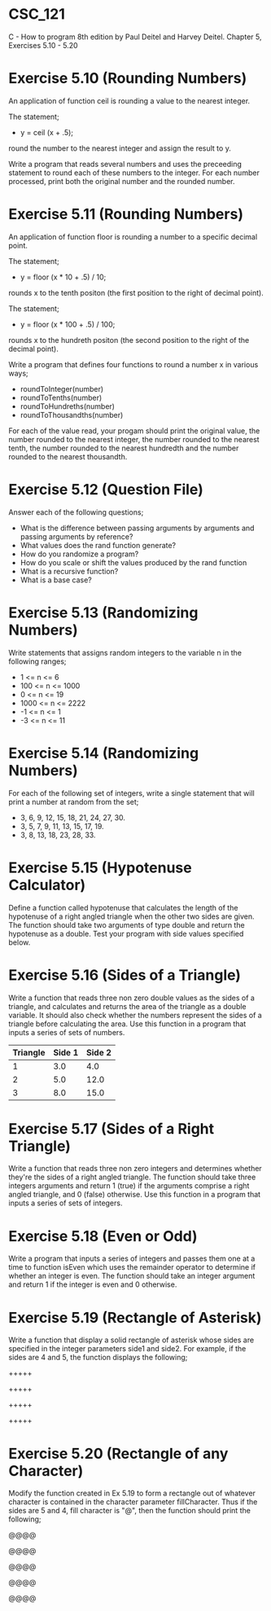 # CSC_121
C - How to program 8th edition by Paul Deitel and Harvey Deitel. Chapter 5, Exercises 5.10 - 5.20

# Exercise 5.10 (Rounding Numbers)
An application of function ceil is rounding a value to the nearest integer. 

The statement;
- y = ceil (x + .5);

round the number to the nearest integer and assign the result to y. 

Write a program that reads several numbers and uses the preceeding statement to round each of these numbers to the integer. For each number processed, print both the original number and the rounded number.

# Exercise 5.11 (Rounding Numbers)
An application of function floor is rounding a number to a specific decimal point. 

The statement;
- y = floor (x * 10 + .5) / 10;

rounds x to the tenth positon (the first position to the right of decimal point).

The statement;
- y = floor (x * 100 + .5) / 100;

rounds x to the hundreth positon (the second position to the right of the decimal point).

Write a program that defines four functions to round a number x in various ways;
- roundToInteger(number)
- roundToTenths(number)
- roundToHundreths(number)
- roundToThousandths(number)

For each of the value read, your progam should print the original value, the number rounded to the nearest integer, the number rounded to the nearest tenth, the number rounded to the nearest hundredth and the number rounded to the nearest thousandth.

# Exercise 5.12 (Question File)
Answer each of the following questions;
- What is the difference between passing arguments by arguments and passing arguments by reference?
- What values does the rand function generate?
- How do you randomize a program?
- How do you scale or shift the values produced by the rand function
- What is a recursive function? 
- What is a base case?

# Exercise 5.13 (Randomizing Numbers)
Write statements that assigns random integers to the variable n in the following ranges;
- 1 <= n <= 6
- 100 <= n <= 1000
- 0 <= n <= 19
- 1000 <= n <= 2222
- -1 <= n <= 1
- -3 <= n <= 11

# Exercise 5.14 (Randomizing Numbers)
For each of the following set of integers, write a single statement that will print a number at random from the set;
- 3, 6, 9, 12, 15, 18, 21, 24, 27, 30.
- 3, 5, 7, 9, 11, 13, 15, 17, 19.
- 3, 8, 13, 18, 23, 28, 33.

# Exercise 5.15 (Hypotenuse Calculator)
Define a function called hypotenuse that calculates the length of the hypotenuse of a right angled triangle when the other two sides are given. The function should take two arguments of type double and return the hypotenuse as a double. Test your program with side values specified below.

# Exercise 5.16 (Sides of a Triangle)
Write a function that reads three non zero double values as the sides of a triangle, and calculates and returns the area of the triangle as a double variable. It should also check whether the numbers represent the sides of a triangle before calculating the area. Use this function in a program that inputs a series of sets of numbers.

| Triangle | Side 1 | Side 2 |
| :--------| :------| :------|
| 1        | 3.0    | 4.0    |
| 2        | 5.0    | 12.0   | 
| 3        | 8.0    | 15.0   |


# Exercise 5.17 (Sides of a Right Triangle)
Write a function that reads three non zero integers and determines whether they're the sides of a right angled triangle. The function should take three integers arguments and return 1 (true) if the arguments comprise a right angled triangle, and 0 (false) otherwise. Use this function in a program that inputs a series of sets of integers.

# Exercise 5.18 (Even or Odd)
Write a program that inputs a series of integers and passes them one at a time to function isEven which uses the remainder operator to determine if whether an integer is even. The function should take an integer argument and return 1 if the integer is even and 0 otherwise.

# Exercise 5.19 (Rectangle of Asterisk)
Write a function that display a solid rectangle of asterisk whose sides are specified in the integer parameters side1 and side2. For example, if the sides are 4 and 5, the function displays the following;

+++++

+++++

+++++

+++++

# Exercise 5.20 (Rectangle of any Character)
Modify the function created in Ex 5.19 to form a rectangle out of whatever character is contained in the character parameter fillCharacter. Thus if the sides are 5 and 4, fill character is "@", then the function should print the following;

@@@@

@@@@

@@@@

@@@@

@@@@
